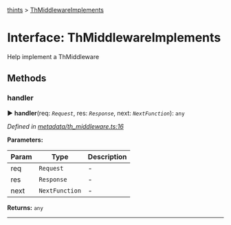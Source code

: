 [thints](../README.md) > [ThMiddlewareImplements](../interfaces/thmiddlewareimplements.md)



# Interface: ThMiddlewareImplements


Help implement a ThMiddleware


## Methods
<a id="handler"></a>

###  handler

► **handler**(req: *`Request`*, res: *`Response`*, next: *`NextFunction`*): `any`




*Defined in [metadata/th_middleware.ts:16](https://github.com/digitalinfluencers/ThinTS/blob/686c6e5/src/metadata/th_middleware.ts#L16)*



**Parameters:**

| Param | Type | Description |
| ------ | ------ | ------ |
| req | `Request`   |  - |
| res | `Response`   |  - |
| next | `NextFunction`   |  - |





**Returns:** `any`





___


